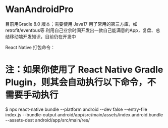 # WanAndroidPro
目前用Gradle 8.0 版本；需要使用 Java17
用了常用的第三方库，如 retrofit/eventbus等
利用自己业余时间开发出一款自己能满意的App，复盘、总结移动端开发知识，目前仍在开发中

React Native 打包命令：
# 注：如果你使用了 React Native Gradle Plugin，则其会自动执行以下命令，不需要手动执行
$ npx react-native bundle --platform android --dev false --entry-file index.js --bundle-output android/app/src/main/assets/index.android.bundle --assets-dest android/app/src/main/res/
